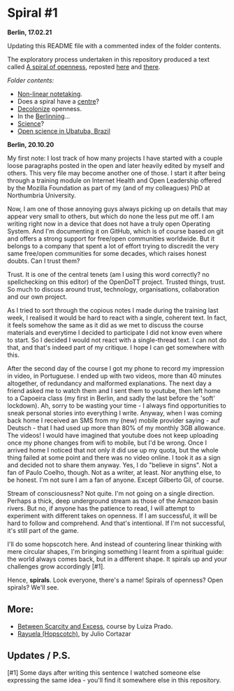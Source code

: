 # Spiral #1

__Berlin, 17.02.21__

Updating this README file with a commented index of the folder contents.

The exploratory process undertaken in this repository produced a text called [A spiral of openness](spiral-of-openness.md), reposted [here](https://is.efeefe.me/opendott/spiral-of-openness) and [there](https://opendott.org/posts/a-spiral-of-openness/).

_Folder contents:_

- [Non-linear notetaking](nonlinear.md).
- Does a spiral have a [centre](centre.md)?
- [Decolonize](decolonize.md) openness.
- In the [Berlinning](in-the-city.md)...
- [Science](science.md)?
- [Open science in Ubatuba, Brazil](ubatuba.md)

__Berlin, 20.10.20__

My first note: I lost track of how many projects I have started with a couple loose paragraphs posted in the open and later heavily edited by myself and others. This very file may become another one of those. I start it after being through a training module on Internet Health and Open Leadership offered by the Mozilla Foundation as part of my (and of my colleagues) PhD at Northumbria University.

Now, I am one of those annoying guys always picking up on details that may appear very small to others, but which do none the less put me off. I am writing right now in a device that does not have a truly open Operating System. And I'm documenting it on GitHub, which is of course based on git and offers a strong support for free/open communities worldwide. But it belongs to a company that spent a lot of effort trying to discredit the very same free/open communities for some decades, which raises honest doubts. Can I trust them?

Trust. It is one of the central tenets (am I using this word correctly? no spellchecking on this editor) of the OpenDoTT project. Trusted things, trust. So much to discuss around trust, technology, organisations, collaboration and our own project.

As I tried to sort through the copious notes I made during the training last week, I realised it would be hard to react with a single, coherent text. In fact, it feels somehow the same as it did as we met to discuss the course materials and everytime I decided to participate I did not know even where to start. So I decided I would not react with a single-thread text. I can not do that, and that's indeed part of my critique. I hope I can get somewhere with this.

After the second day of the course I got my phone to record my impression in video, in Portuguese. I ended up with two videos, more than 40 minutes altogether, of redundancy and malformed explanations. The next day a friend asked me to watch them and I sent them to youtube, then left home to a Capoeira class (my first in Berlin, and sadly the last before the 'soft' lockdown). Ah, sorry to be wasting your time - I always find opportunities to sneak personal stories into everything I write. Anyway, when I was coming back home I received an SMS from my (new) mobile provider saying - auf Deutsch - that I had used up more than 80% of my monthly 3GB allowance. The videos! I would have imagined that youtube does not keep uploading once my phone changes from wifi to mobile, but I'd be wrong. Once I arrived home I noticed that not only it did use up my quota, but the whole thing failed at some point and there was no video online. I took it as a sign and decided not to share them anyway. Yes, I do "believe in signs". Not a fan of Paulo Coelho, though. Not as a writer, at least. Nor anything else, to be honest. I'm not sure I am a fan of anyone. Except Gilberto Gil, of course.

Stream of consciousness? Not quite. I'm not going on a single direction. Perhaps a thick, deep underground stream as those of the Amazon basin rivers. But no, if anyone has the patience to read, I will attempt to experiment with different takes on openness. If I am successful, it will be hard to follow and comprehend. And that's intentional. If I'm not successful, it's still part of the game.

I'll do some hopscotch here. And instead of countering linear thinking with mere circular shapes, I'm bringing something I learnt from a spiritual guide: the world always comes back, but in a different shape. It spirals up and your challenges grow accordingly [#1].

Hence, __spirals__. Look everyone, there's a name! Spirals of openness? Open spirals? We'll see.

## More:

- [Between Scarcity and Excess](https://www.luiza-prado.com/scarcity-excess), course by Luiza Prado.
- [Rayuela (Hopscotch)](https://en.m.wikipedia.org/wiki/Hopscotch_(Cort%C3%A1zar_novel)), by Julio Cortazar

## Updates / P.S.

[#1] Some days after writing this sentence I watched someone else expressing the same idea - you'll find it somewhere else in this repository.
